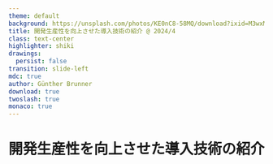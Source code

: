 ```yaml
---
theme: default
background: https://unsplash.com/photos/KE0nC8-58MQ/download?ixid=M3wxMjA3fDB8MXxhbGx8fHx8fHx8fHwxNzEzMzY1OTIwfA&w=2400
title: 開発生産性を向上させた導入技術の紹介 @ 2024/4
class: text-center
highlighter: shiki
drawings:
  persist: false
transition: slide-left
mdc: true
author: Günther Brunner
download: true
twoslash: true
monaco: true
---
```


<style>
  .cover h1 {
    background-color: white !important; 
    background-image: linear-gradient(45deg, #fff 10%, #fff 20%);
  text-wrap: balance;
  }
</style>

# 開発生産性を向上させた導入技術の紹介

<div class="pt-12">
  <span @click="$slidev.nav.next" class="px-2 py-1 rounded cursor-pointer" hover="bg-white bg-opacity-10">
    <carbon:arrow-right class="inline"/>
  </span>
</div>
